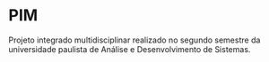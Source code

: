 # PIM
Projeto integrado multidisciplinar realizado no segundo semestre da universidade paulista de Análise e Desenvolvimento de Sistemas.
